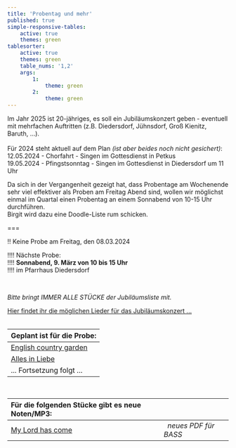 ```yaml
---
title: 'Probentag und mehr'
published: true
simple-responsive-tables:
    active: true
    themes: green
tablesorter:
    active: true
    themes: green
    table_nums: '1,2'
    args:
        1:
            theme: green
        2:
            theme: green
---
```


Im Jahr 2025 ist 20-jähriges, es soll ein Jubiläumskonzert geben - eventuell mit mehrfachen Auftritten (z.B. Diedersdorf, Jühnsdorf, Groß Kienitz, Baruth, ...).
</br></br>
Für 2024 steht aktuell auf dem Plan _(ist aber beides noch nicht gesichert)_:</br>
12.05.2024 - Chorfahrt - Singen im Gottesdienst in Petkus</br>
19.05.2024 - Pfingstsonntag - Singen im Gottesdienst in Diedersdorf um 11 Uhr</br>


Da sich in der Vergangenheit gezeigt hat, dass Probentage am Wochenende sehr viel effektiver als Proben am Freitag Abend sind, wollen wir möglichst einmal im Quartal einen Probentag an einem Sonnabend von 10-15 Uhr durchführen.</br>
Birgit wird dazu eine Doodle-Liste rum schicken.

===

!! Keine Probe am Freitag, den 08.03.2024

!!!! Nächste Probe: </br>
!!!! **Sonnabend, 9. März von 10 bis 15 Uhr** </br>
!!!! im Pfarrhaus Diedersdorf

<br/>

<i>Bitte bringt IMMER ALLE STÜCKE der Jubiläumsliste mit.</i>
<br/>

[<i class="fa fa-hand-o-right"></i> Hier findet ihr die möglichen Lieder für das Jubiläumskonzert ...](/choerchen-intern/choerchennoten/tag:Jubiläumskonzert%202025/query:Jubiläumskonzert%202025)
<br/>
<br/>

| Geplant ist für die Probe: |  
| :------------ |  
| [<i class="fa fa-hand-o-right"></i> English country garden](/choerchen-intern/choerchennoten/english_country_garden) | 
| [<i class="fa fa-hand-o-right"></i> Alles in Liebe](/choerchen-intern/choerchennoten/alles_in_liebe) | 
| ... Fortsetzung folgt ... | 

<br/>

| Für die folgenden Stücke gibt es neue Noten/MP3:|   | 
| :------------ | :------------ | 
| [<i class="fa fa-hand-o-right"></i> My Lord has come](/choerchen-intern/choerchennoten/my-lord-has-come) | <i>&nbsp;&nbsp;neues PDF für BASS</i> |

</br>&nbsp;</br>



